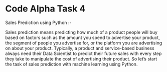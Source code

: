 # Code Alpha Task 4
Sales Prediction using Python :-

 Sales prediction means predicting how much of a product people will buy based on
 factors
 such as the amount you spend to advertise your product, the segment of people you
 advertise for, or the platform you are advertising on about your product.
 Typically, a product and service-based business always need their Data Scientist to
 predict
 their future sales with every step they take to manipulate the cost of advertising their
 product. So let’s start the task of sales prediction with machine learning using Python.
